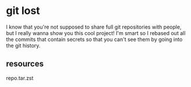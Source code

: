 # git lost
I know that you're not supposed to share full git repositories with people, but I really wanna show you this cool project! I'm smart so I rebased out all the commits that contain secrets so that you can't see them by going into the git history.

## resources
repo.tar.zst
